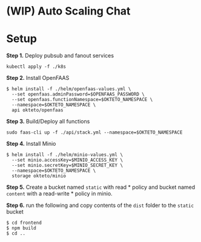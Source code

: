 # (WIP) Auto Scaling Chat

# Setup

**Step 1.** Deploy pubsub and fanout services 

```kubectl apply -f ./k8s```

**Step 2.** Install OpenFAAS

```
$ helm install -f ./helm/openfaas-values.yml \
  --set openfaas.adminPassword=$OPENFAAS_PASSWORD \
  --set openfaas.functionNamespace=$OKTETO_NAMESPACE \
  --namespace=$OKTETO_NAMESPACE \
  api okteto/openfaas
```

**Step 3.** Build/Deploy all functions

```sudo faas-cli up -f ./api/stack.yml --namespace=$OKTETO_NAMESPACE```

**Step 4.** Install Minio

```
$ helm install -f ./helm/minio-values.yml \
  --set minio.accessKey=$MINIO_ACCESS_KEY \
  --set minio.secretKey=$MINIO_SECRET_KEY \
  --namespace=$OKTETO_NAMESPACE \
  storage okteto/minio
```

**Step 5.** Create a bucket named `static` with read * policy and bucket named `content` with a read-write * policy in minio.

**Step 6.** run the following and copy contents of the `dist` folder to the `static` bucket

```
$ cd frontend
$ npm build
$ cd ..
```